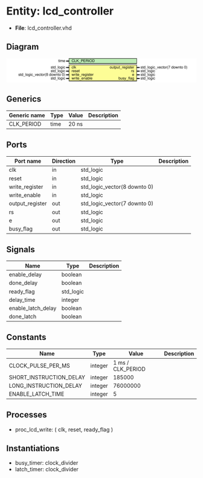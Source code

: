 
# Entity: lcd_controller 
- **File**: lcd_controller.vhd

## Diagram
![Diagram](assets/LCD-Controller-VHDL/lcd_controller.svg "Diagram")
## Generics

| Generic name | Type | Value | Description |
| ------------ | ---- | ----- | ----------- |
| CLK_PERIOD   | time | 20 ns |             |

## Ports

| Port name       | Direction | Type                         | Description |
| --------------- | --------- | ---------------------------- | ----------- |
| clk             | in        | std_logic                    |             |
| reset           | in        | std_logic                    |             |
| write_register  | in        | std_logic_vector(8 downto 0) |             |
| write_enable    | in        | std_logic                    |             |
| output_register | out       | std_logic_vector(7 downto 0) |             |
| rs              | out       | std_logic                    |             |
| e               | out       | std_logic                    |             |
| busy_flag       | out       | std_logic                    |             |

## Signals

| Name               | Type      | Description |
| ------------------ | --------- | ----------- |
| enable_delay       | boolean   |             |
| done_delay         | boolean   |             |
| ready_flag         | std_logic |             |
| delay_time         | integer   |             |
| enable_latch_delay | boolean   |             |
| done_latch         | boolean   |             |

## Constants

| Name                    | Type    | Value             | Description |
| ----------------------- | ------- | ----------------- | ----------- |
| CLOCK_PULSE_PER_MS      | integer | 1 ms / CLK_PERIOD |             |
| SHORT_INSTRUCTION_DELAY | integer | 185000            |             |
| LONG_INSTRUCTION_DELAY  | integer | 76000000          |             |
| ENABLE_LATCH_TIME       | integer | 5                 |             |

## Processes
- proc_lcd_write: ( clk, reset, ready_flag )

## Instantiations

- busy_timer: clock_divider
- latch_timer: clock_divider
